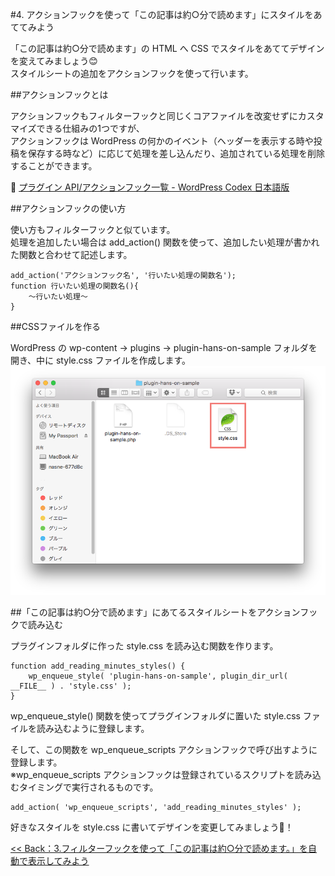 
#4. アクションフックを使って「この記事は約○分で読めます」にスタイルをあててみよう

「この記事は約○分で読めます」の HTML へ CSS でスタイルをあててデザインを変えてみましょう:blush:  
スタイルシートの追加をアクションフックを使って行います。
 
  
##アクションフックとは

アクションフックもフィルターフックと同じくコアファイルを改変せずにカスタマイズできる仕組みの1つですが、  
アクションフックは WordPress の何かのイベント（ヘッダーを表示する時や投稿を保存する時など）に応じて処理を差し込んだり、追加されている処理を削除することができます。
     
:link: [プラグイン API/アクションフック一覧 - WordPress Codex 日本語版](http://wpdocs.osdn.jp/%E3%83%97%E3%83%A9%E3%82%B0%E3%82%A4%E3%83%B3_API/%E3%82%A2%E3%82%AF%E3%82%B7%E3%83%A7%E3%83%B3%E3%83%95%E3%83%83%E3%82%AF%E4%B8%80%E8%A6%A7)
    
##アクションフックの使い方
  
使い方もフィルターフックと似ています。  
処理を追加したい場合は add_action() 関数を使って、追加したい処理が書かれた関数と合わせて記述します。  
   

```
add_action('アクションフック名', '行いたい処理の関数名');
function 行いたい処理の関数名(){
	〜行いたい処理〜
}
```  

##CSSファイルを作る

WordPress の wp-content → plugins → plugin-hans-on-sample フォルダを開き、中に style.css ファイルを作成します。
![アクションフック](images/4-1.png)

##「この記事は約○分で読めます」にあてるスタイルシートをアクションフックで読み込む
  
プラグインフォルダに作った style.css を読み込む関数を作ります。

```
function add_reading_minutes_styles() {
	wp_enqueue_style( 'plugin-hans-on-sample', plugin_dir_url( __FILE__ ) . 'style.css' );
}
```

wp_enqueue_style() 関数を使ってプラグインフォルダに置いた style.css ファイルを読み込むように登録します。
  
そして、この関数を wp_enqueue_scripts アクションフックで呼び出すように登録します。  
※wp_enqueue_scripts アクションフックは登録されているスクリプトを読み込むタイミングで実行されるものです。

```
add_action( 'wp_enqueue_scripts', 'add_reading_minutes_styles' );
```

好きなスタイルを style.css に書いてデザインを変更してみましょう:beers:！　　


[<< Back：3.フィルターフックを使って「この記事は約○分で読めます。」を自動で表示してみよう](https://github.com/wckansai2016/plugin-hands-on/blob/master/plugin_hands_on_3.md) 